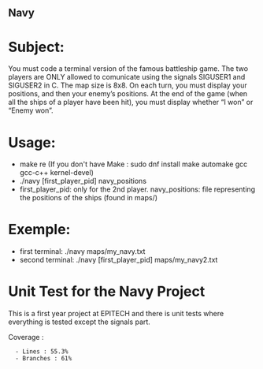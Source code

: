 ## Navy

# Subject:

You must code a terminal version of the famous battleship game. The two players are ONLY allowed to comunicate using the signals SIGUSER1 and SIGUSER2 in C. The map size is 8x8. On each turn, you must display your positions, and then your enemy’s positions. At the end of the game (when all the ships of a player have been hit), you must display whether “I won” or “Enemy won”.

# Usage:

  - make re (If you don't have Make : sudo dnf install make automake gcc gcc-c++ kernel-devel)
  - ./navy [first_player_pid] navy_positions
  - first_player_pid: only for the 2nd player. navy_positions: file representing the positions of the ships (found in maps/)

# Exemple:

  - first terminal: ./navy maps/my_navy.txt
  - second terminal: ./navy [first_player_pid] maps/my_navy2.txt

# Unit Test for the Navy Project

This is a first year project at EPITECH and there is unit tests where everything is tested except the signals part.

Coverage :
      
      - Lines : 55.3%
      - Branches : 61%
